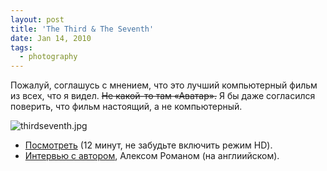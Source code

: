 ```yaml
---
layout: post
title: 'The Third & The Seventh'
date: Jan 14, 2010
tags:
  - photography
---
```


Пожалуй, соглашусь с мнением, что это лучший компьютерный фильм из всех, что я видел. ~~Не какой-то там «Аватар».~~ Я бы даже согласился поверить, что фильм настоящий, а не компьютерный.

![thirdseventh.jpg](upload://thirdseventh.jpg)

- [Посмотреть](https://vimeo.com/7809605 "The Third & The Seventh на Vimeo") (12 минут, не забудьте включить режим HD).
- [Интервью с автором](http://motionographer.com/2009/08/16/alex-roman-thethirdtheseventh/ "Интервью с Алексом Романом"), Алексом Романом (на англиийском).

